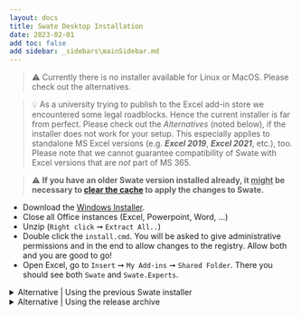 ```yaml
---
layout: docs
title: Swate Desktop Installation
date: 2023-02-01
add toc: false
add sidebar: _sidebars\mainSidebar.md
---
```


> :warning: Currently there is no installer available for Linux or MacOS. Please check out the alternatives.

> :bulb: As a university trying to publish to the Excel add-in store we encountered some legal roadblocks. Hence the current installer is far from perfect. Please check out the _Alternatives_ (noted below), if the installer does not work for your setup. This especially applies to standalone MS Excel versions (e.g. ***Excel 2019***, ***Excel 2021***, etc.), too.  
Please note that we cannot guarantee compatibility of Swate with Excel versions that are *not* part of MS 365.

> ⚠️ **If you have an older Swate version installed already, it <u>might</u> be necessary to [clear the cache](https://docs.microsoft.com/de-de/office/dev/add-ins/testing/clear-cache#manually-clear-the-cache-in-excel-word-and-powerpoint) to apply the changes to Swate.**

- Download the [Windows Installer](https://github.com/nfdi4plants/Swate/blob/developer/.assets/swate-win.zip?raw=true).
- Close all Office instances (Excel, Powerpoint, Word, ...)
- Unzip (`Right click` ➞ `Extract All..`)
- Double click the `install.cmd`. You will be asked to give administrative permissions and in the end to allow changes to the registry. Allow both and you are good to go!
- Open Excel, go to `Insert` ➞ `My Add-ins` ➞ `Shared Folder`. There you should see both `Swate` and `Swate.Experts`.

<details><summary>Alternative | Using the previous Swate installer</summary>
<p>

[Swate installer](https://github.com/omaus/Swate_Install#swate-installer)

</p>
</details>

<details><summary>Alternative | Using the release archive</summary>
<p>
    
⚠️ This method might not be accessible anymore.

Using the release archive

- Install [node.js LTS](https://nodejs.org/en/) (needed for office addin related tooling)
- Download the [latest test release archive](https://github.com/nfdi4plants/Swate/releases) and extract it
- Execute the test.cmd (windows, as administrator) or test.sh (macOS, you will need to make it executable via chmod 
a+x) script.
  
</p>
</details>
